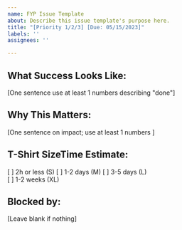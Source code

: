 ```yaml
---
name: FYP Issue Template
about: Describe this issue template's purpose here.
title: "[Priority 1/2/3] [Due: 05/15/2023]"
labels: ''
assignees: ''

---
```


## What Success Looks Like:
[One sentence use at least 1 numbers describing "done"]

## Why This Matters:
[One sentence on impact; use at least 1 numbers ]

## T-Shirt SizeTime Estimate: 
[ ] 2h or less (S)
[ ] 1-2 days (M)
[ ] 3-5 days (L)  
[ ] 1-2 weeks (XL)

## Blocked by:
[Leave blank if nothing]
